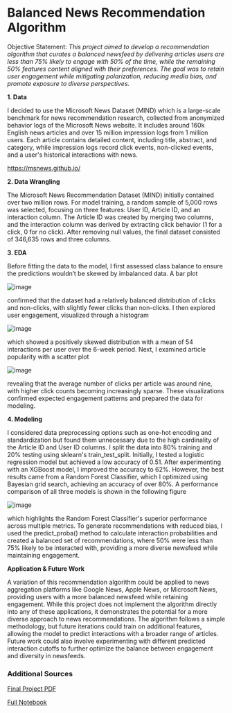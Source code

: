 # Balanced News Recommendation Algorithm

Objective Statement: _This project aimed to develop a recommendation algorithm that curates a balanced newsfeed by delivering articles users are less than 75% likely to engage with 50% of the time, while the remaining 50% features content aligned with their preferences. The goal was to retain user engagement while mitigating polarization, reducing media bias, and promote exposure to diverse perspectives._

__1. Data__

I decided to use the Microsoft News Dataset (MIND) which is a large-scale benchmark for news recommendation research, collected from anonymized behavior logs of the Microsoft News website. It includes around 160k English news articles and over 15 million impression logs from 1 million users. Each article contains detailed content, including title, abstract, and category, while impression logs record click events, non-clicked events, and a user's historical interactions with news.

https://msnews.github.io/

__2. Data Wrangling__

The Microsoft News Recommendation Dataset (MIND) initially contained over two million rows. For model training, a random sample of 5,000 rows was selected, focusing on three features: User ID, Article ID, and an interaction column. The Article ID was created by merging two columns, and the interaction column was derived by extracting click behavior (1 for a click, 0 for no click). After removing null values, the final dataset consisted of 346,635 rows and three columns.

__3. EDA__

Before fitting the data to the model, I first assessed class balance to ensure the predictions wouldn’t be skewed by imbalanced data. A bar plot

![image](https://github.com/user-attachments/assets/f70ec5bb-ee30-4fd6-8e7c-fb8bef39a189)

confirmed that the dataset had a relatively balanced distribution of clicks and non-clicks, with slightly fewer clicks than non-clicks. I then explored user engagement, visualized through a histogram

![image](https://github.com/user-attachments/assets/58608cf0-f09f-4dcb-a3db-1edfc692d5ef)

which showed a positively skewed distribution with a mean of 54 interactions per user over the 6-week period. Next, I examined article popularity with a scatter plot

![image](https://github.com/user-attachments/assets/da1ff6d2-9569-41cb-a565-113ace946849)

revealing that the average number of clicks per article was around nine, with higher click counts becoming increasingly sparse. These visualizations confirmed expected engagement patterns and prepared the data for modeling.

__4. Modeling__

I considered data preprocessing options such as one-hot encoding and standardization but found them unnecessary due to the high cardinality of the Article ID and User ID columns. I split the data into 80% training and 20% testing using sklearn's train_test_split. Initially, I tested a logistic regression model but achieved a low accuracy of 0.51. After experimenting with an XGBoost model, I improved the accuracy to 62%. However, the best results came from a Random Forest Classifier, which I optimized using Bayesian grid search, achieving an accuracy of over 80%. A performance comparison of all three models is shown in the following figure

![image](https://github.com/user-attachments/assets/85822e93-4f6e-4eaa-8678-a3716fcbd6de)

which highlights the Random Forest Classifier's superior performance across multiple metrics. To generate recommendations with reduced bias, I used the predict_proba() method to calculate interaction probabilities and created a balanced set of recommendations, where 50% were less than 75% likely to be interacted with, providing a more diverse newsfeed while maintaining engagement.

__Application & Future Work__

A variation of this recommendation algorithm could be applied to news aggregation platforms like Google News, Apple News, or Microsoft News, providing users with a more balanced newsfeed while retaining engagement. While this project does not implement the algorithm directly into any of these applications, it demonstrates the potential for a more diverse approach to news recommendations. The algorithm follows a simple methodology, but future iterations could train on additional features, allowing the model to predict interactions with a broader range of articles. Future work could also involve experimenting with different predicted interaction cutoffs to further optimize the balance between engagement and diversity in newsfeeds.

### Additional Sources

[Final Project PDF](https://github.com/josiahnissley/Balanced-News-Recommendation-Algorithm/blob/main/Report/Capstone%20II%20Report.pdf)

[Full Notebook](https://github.com/josiahnissley/Balanced-News-Recommendation-Algorithm/blob/main/Notebook/Final%20Notebook.ipynb)
